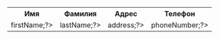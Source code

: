 <?php
	$jsonData = file_get_contents('phones.json');
	$data = json_decode($jsonData);
?>
<!DOCTYPE html>
<html lang="ru">
<head>
	<meta charset="UTF-8">
	<link rel="stylesheet" type="text/css" href="style.css">
	<title>Установка и настройка веб-сервера.</title>
</head>
<body>
	<table>
		<tr>
			<th>Имя</th>
			<th>Фамилия</th>
			<th>Адрес</th>
			<th>Телефон</th>
		</tr>
		<?php foreach ($data as $card) {?>
		<tr>
			<td><?=$card->firstName;?></td>
			<td><?=$card->lastName;?></td>
			<td><?=$card->address;?></td>
			<td><?=$card->phoneNumber;?></td>
		</tr>
		<?php } ?>
	</table>
</body>
</html>
